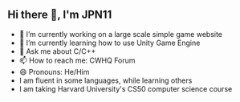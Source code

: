 ## Hi there 👋, I'm JPN11

- 🔭 I’m currently working on a large scale simple game website
- 🌱 I’m currently learning how to use Unity Game Engine
- 💬 Ask me about C/C++
- 📫 How to reach me: CWHQ Forum
- 😄 Pronouns: He/Him
- I am fluent in some languages, while learning others
- I am taking Harvard University's CS50 computer science course
